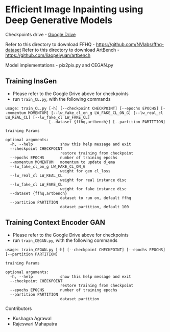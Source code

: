 # Efficient Image Inpainting using Deep Generative Models

Checkpoints drive - [Google Drive](https://drive.google.com/drive/folders/1N6SkpKG9JjuT5GKuxInMUA3sQeQQQT5B?usp=sharing)

Refer to this directory to download FFHQ - https://github.com/NVlabs/ffhq-dataset
Refer to this directory to download ArtBench - https://github.com/liaopeiyuan/artbench

Model implementations - pix2pix.py and CEGAN.py

## Training InsGen
- Please refer to the Google Drive above for checkpoints
- run `train_CL.py`, with the following commands

```
usage: train_CL.py [-h] [--checkpoint CHECKPOINT] [--epochs EPOCHS] [--momentum MOMENTUM] [--lw_fake_cl_on_g LW_FAKE_CL_ON_G] [--lw_real_cl LW_REAL_CL] [--lw_fake_cl LW_FAKE_CL]
                   [--dataset {ffhq,artbench}] [--partition PARTITION]

training Params

optional arguments:
  -h, --help            show this help message and exit
  --checkpoint CHECKPOINT
                        restore training from checkpoint
  --epochs EPOCHS       number of training epochs
  --momentum MOMENTUM   momentum to update d_ema
  --lw_fake_cl_on_g LW_FAKE_CL_ON_G
                        weight for gen cl_loss
  --lw_real_cl LW_REAL_CL
                        weight for real instance disc
  --lw_fake_cl LW_FAKE_CL
                        weight for fake instance disc
  --dataset {ffhq,artbench}
                        dataset to run on, default ffhq
  --partition PARTITION
                        dataset partition, default 100
```

## Training Context Encoder GAN
- Please refer to the Google Drive above for checkpoints
- run `train_CEGAN.py`, with the following commands

```
usage: train_CEGAN.py [-h] [--checkpoint CHECKPOINT] [--epochs EPOCHS] [--partition PARTITION]

training Params

optional arguments:
  -h, --help            show this help message and exit
  --checkpoint CHECKPOINT
                        restore training from checkpoint
  --epochs EPOCHS       number of training epochs
  --partition PARTITION
                        dataset partition
```

Contributors
- Kushagra Agrawal
- Rajeswari Mahapatra
